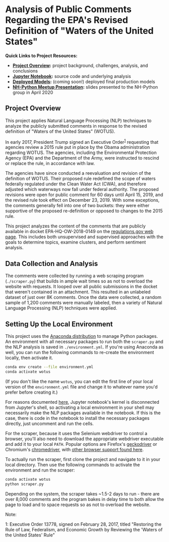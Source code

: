 # Analysis of Public Comments Regarding the EPA's Revised Definition of "Waters of the United States"

**Quick Links to Project Resources:**

- **[Project Overview](https://data-science-for-conservation.github.io/WOTUS_Revision/):** project background, challenges, analysis, and conclusions
- **[Jupyter Notebook](./WOTUS_analysis.ipynb):** source code and underlying analysis
- **[Deployed Models](#):** (coming soon!) deployed final production models
- **[NH-Python Meetup Presentation](./NH-Python_Pres/):** slides presented to the NH-Python group in April 2020

## Project Overview

This project applies Natural Language Processing (NLP) techniques to analyze the publicly submitted comments in response to the revised definition of "Waters of the United States" (WOTUS).

In early 2017, President Trump signed an Executive Order<sup>[1](#footnote1)</sup> requesting that agencies review a 2015 rule put in place by the Obama administration regarding WOTUS. The agencies, including the Environmental Protection Agency (EPA) and the Department of the Army, were instructed to rescind or replace the rule, in accordance with law.

The agencies have since conducted a reevaluation and revision of the definition of WOTUS. Their proposed rule redefined the scope of waters federally regulated under the Clean Water Act (CWA), and therefore adjusted which waterways now fall under federal authority. The proposed revisions were open for public comment for 60 days until April 15, 2019, and the revised rule took effect on December 23, 2019. With some exceptions, the comments generally fell into one of two buckets: they were either supportive of the proposed re-definition or opposed to changes to the 2015 rule.

This project analyzes the content of the comments that are publicly available in docket EPA-HQ-OW-2018-0149 on the [regulations.gov web page](https://www.regulations.gov/docket?D=EPA-HQ-OW-2018-0149).  This includes both unsupervised and supervised approaches with the goals to determine topics, examine clusters, and perform sentiment analysis.

## Data Collection and Analysis

The comments were collected by running a web scraping program (`./scraper.py`) that builds in ample wait times so as not to overload the website with requests. It looped over all public submissions in the docket that weren't contained in an attachment. This resulted in an unlabeled dataset of just over 8K comments. Once the data were collected, a random sample of 1,200 comments were manually labeled, then a variety of Natural Language Processing (NLP) techniques were applied.

## Setting Up the Local Environment

This project uses the [Anaconda distribution](https://www.anaconda.com/distribution/) to manage Python packages. An environment with all necessary packages to run both the `scraper.py` and the NLP analysis is saved in `./environment.yml`. If you're using Anaconda as well, you can run the following commands to re-create the environment locally, then activate it.

```bash
conda env create --file environment.yml
conda activate wotus
```

(If you don't like the name `wotus`, you can edit the first line of your local version of the `environment.yml` file and change it to whatever name you'd prefer before creating it.)

For reasons documented [here](https://jakevdp.github.io/blog/2017/12/05/installing-python-packages-from-jupyter/), Jupyter notebook's kernel is disconnected from Jupyter's shell, so activating a local environment in your shell may necessarily make the NLP packages available in the notebook. If this is the case, there is code in the notebook to install the necessary packages directly, just uncomment and run the cells.

For the scraper, because it uses the Selenium webdriver to control a browser, you'll also need to download the appropriate webdriver executable and add it to your local `PATH`. Popular options are Firefox's [geckodriver](https://github.com/mozilla/geckodriver/) or Chromium's [chromedriver](https://sites.google.com/a/chromium.org/chromedriver/), with [other browser support found here](https://selenium.dev/documentation/en/getting_started_with_webdriver/browsers/).

To actually run the scraper, first clone the project and navigate to it in your local directory. Then use the following commands to activate the environment and run the scraper:

```bash
conda activate wotus
python scraper.py
```

Depending on the system, the scraper takes \~1.5-2 days to run - there are over 8,000 comments and the program bakes in delay time to both allow the page to load and to space requests so as not to overload the website.

Note:

<a name="footnote1">1</a>: Executive Order 13778, signed on February 28, 2017, titled "Restoring the Rule of Law, Federalism, and Economic Growth by Reviewing the 'Waters of the United States' Rule"
